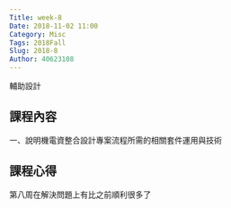 ```yaml
---
Title: week-8
Date: 2018-11-02 11:00
Category: Misc
Tags: 2018Fall
Slug: 2018-8
Author: 40623108
---
```


輔助設計

<!-- PELICAN_END_SUMMARY -->

課程內容
----
一、說明機電資整合設計專案流程所需的相關套件運用與技術


課程心得
----
第八周在解決問題上有比之前順利很多了





